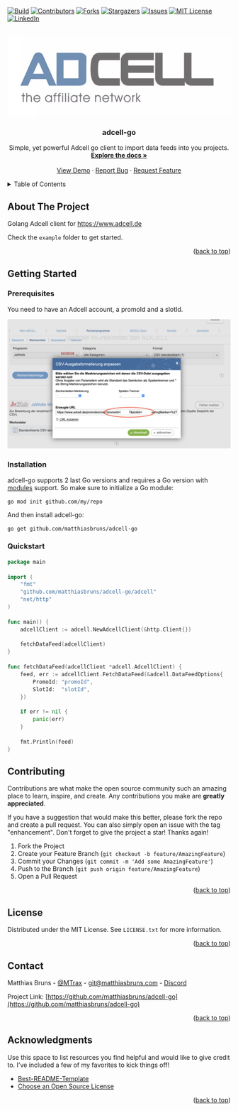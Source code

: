 <div id="top"></div>
<!--
*** README template provided by https://github.com/othneildrew/Best-README-Template
-->



<!-- PROJECT SHIELDS -->
<!--
*** I'm using markdown "reference style" links for readability.
*** Reference links are enclosed in brackets [ ] instead of parentheses ( ).
*** See the bottom of this document for the declaration of the reference variables
*** for contributors-url, forks-url, etc. This is an optional, concise syntax you may use.
*** https://www.markdownguide.org/basic-syntax/#reference-style-links
-->
[![Build][build-shield]][build-url]
[![Contributors][contributors-shield]][contributors-url]
[![Forks][forks-shield]][forks-url]
[![Stargazers][stars-shield]][stars-url]
[![Issues][issues-shield]][issues-url]
[![MIT License][license-shield]][license-url]
[![LinkedIn][linkedin-shield]][linkedin-url]



<!-- PROJECT LOGO -->
<br />
<div align="center">
  <a href="https://github.com/othneildrew/Best-README-Template">
    <img src="docs/images/adcell_logo.png" alt="Logo">
  </a>

<h3 align="center">adcell-go</h3>

  <p align="center">
    Simple, yet powerful Adcell go client to import data feeds into you projects.
    <br />
    <a href="https://pkg.go.dev/github.com/matthiasbruns/adcell-go"><strong>Explore the docs »</strong></a>
    <br />
    <br />
    <a href="https://pkg.go.dev/github.com/matthiasbruns/adcell-go">View Demo</a>
    ·
    <a href="https://github.com/matthiasbruns/adcell-go/issues">Report Bug</a>
    ·
    <a href="https://github.com/matthiasbruns/adcell-go/issues">Request Feature</a>
  </p>
</div>



<!-- TABLE OF CONTENTS -->
<details>
  <summary>Table of Contents</summary>
  <ol>
    <li>
      <a href="#getting-started">Getting Started</a>
      <ul>
        <li><a href="#prerequisites">Prerequisites</a></li>
        <li><a href="#installation">Installation</a></li>
      </ul>
    </li>
    <li><a href="#contributing">Contributing</a></li>
    <li><a href="#license">License</a></li>
    <li><a href="#contact">Contact</a></li>
    <li><a href="#acknowledgments">Acknowledgments</a></li>
  </ol>
</details>



<!-- ABOUT THE PROJECT -->

## About The Project

Golang Adcell client for https://www.adcell.de

Check the `example` folder to get started.

<p align="right">(<a href="#top">back to top</a>)</p>



<!-- GETTING STARTED -->

## Getting Started

### Prerequisites

You need to have an Adcell account, a promoId and a slotId.

[![Adcell Create A Feed][adcell-create-feed-screenshot]](https://ui.adcell.com)

### Installation

adcell-go supports 2 last Go versions and requires a Go version with
[modules](https://github.com/golang/go/wiki/Modules) support. So make sure to initialize a Go module:

```shell
go mod init github.com/my/repo
```

And then install adcell-go:

```shell
go get github.com/matthiasbruns/adcell-go
```

### Quickstart

```go
package main

import (
	"fmt"
	"github.com/matthiasbruns/adcell-go/adcell"
	"net/http"
)

func main() {
	adcellClient := adcell.NewAdcellClient(&http.Client{})

	fetchDataFeed(adcellClient)
}

func fetchDataFeed(adcellClient *adcell.AdcellClient) {
	feed, err := adcellClient.FetchDataFeed(&adcell.DataFeedOptions{
		PromoId: "promoId",
		SlotId:  "slotId",
	})

	if err != nil {
		panic(err)
	}

	fmt.Println(feed)
}
```

<!-- CONTRIBUTING -->

## Contributing

Contributions are what make the open source community such an amazing place to learn, inspire, and create. Any
contributions you make are **greatly appreciated**.

If you have a suggestion that would make this better, please fork the repo and create a pull request. You can also
simply open an issue with the tag "enhancement". Don't forget to give the project a star! Thanks again!

1. Fork the Project
2. Create your Feature Branch (`git checkout -b feature/AmazingFeature`)
3. Commit your Changes (`git commit -m 'Add some AmazingFeature'`)
4. Push to the Branch (`git push origin feature/AmazingFeature`)
5. Open a Pull Request

<p align="right">(<a href="#top">back to top</a>)</p>



<!-- LICENSE -->

## License

Distributed under the MIT License. See `LICENSE.txt` for more information.

<p align="right">(<a href="#top">back to top</a>)</p>



<!-- CONTACT -->

## Contact

Matthias Bruns - [@MTrax](https://twitter.com/MTrax) - git@matthiasbruns.com - [Discord](https://discord.gg/cYAYAvx6Yj)

Project Link: [https://github.com/matthiasbruns/adcell-go](https://github.com/matthiasbruns/adcell-go)

<p align="right">(<a href="#top">back to top</a>)</p>



<!-- ACKNOWLEDGMENTS -->

## Acknowledgments

Use this space to list resources you find helpful and would like to give credit to. I've included a few of my favorites
to kick things off!

* [Best-README-Template](https://github.com/othneildrew/Best-README-Template)
* [Choose an Open Source License](https://choosealicense.com)

<p align="right">(<a href="#top">back to top</a>)</p>



<!-- MARKDOWN LINKS & IMAGES -->
<!-- https://www.markdownguide.org/basic-syntax/#reference-style-links -->

[build-shield]: https://img.shields.io/github/workflow/status/matthiasbruns/adcell-go/Go/main?style=for-the-badge

[build-url]: https://github.com/matthiasbruns/adcell-go/actions/workflows/go.yml

[contributors-shield]: https://img.shields.io/github/contributors/matthiasbruns/adcell-go.svg?style=for-the-badge

[contributors-url]: https://github.com/matthiasbruns/adcell-go/graphs/contributors

[forks-shield]: https://img.shields.io/github/forks/matthiasbruns/adcell-go.svg?style=for-the-badge

[forks-url]: https://github.com/matthiasbruns/adcell-go/network/members

[stars-shield]: https://img.shields.io/github/stars/matthiasbruns/adcell-go.svg?style=for-the-badge

[stars-url]: https://github.com/matthiasbruns/adcell-go/stargazers

[issues-shield]: https://img.shields.io/github/issues/matthiasbruns/adcell-go.svg?style=for-the-badge

[issues-url]: https://github.com/matthiasbruns/adcell-go/issues

[license-shield]: https://img.shields.io/github/license/matthiasbruns/adcell-go.svg?style=for-the-badge

[license-url]: https://github.com/matthiasbruns/adcell-go/blob/main/LICENSE.txt

[linkedin-shield]: https://img.shields.io/badge/-LinkedIn-black.svg?style=for-the-badge&logo=linkedin&colorB=555

[linkedin-url]: https://linkedin.com/in/matthiasbruns

[adcell-create-feed-screenshot]: docs/images/adcell_promoid_slotid.png